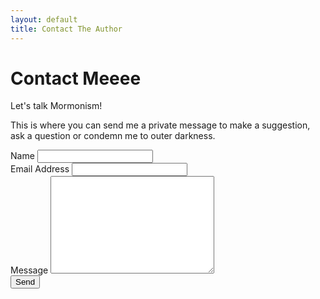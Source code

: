 ```yaml
---
layout: default
title: Contact The Author
---
```


<div id="contact">
  <h1 class="pageTitle">Contact Meeee</h1>
  <div class="contactContent">
    <p class="intro">Let's talk Mormonism!</p>
    <p>This is where you can send me a private message to make a suggestion, ask a question or condemn me to outer darkness.</p>
  </div>
  <form action="http://formspree.io/jaredrummler@gmail.com" method="POST">
    <label for="name">Name</label>
    <input type="text" id="name" name="name" class="full-width"><br>
    <label for="email">Email Address</label>
    <input type="email" id="email" name="_replyto" class="full-width"><br>
    <label for="message">Message</label>
    <textarea name="message" id="message" cols="30" rows="10" class="full-width"></textarea><br>
    <input type="submit" value="Send" class="button">
  </form>
</div>
